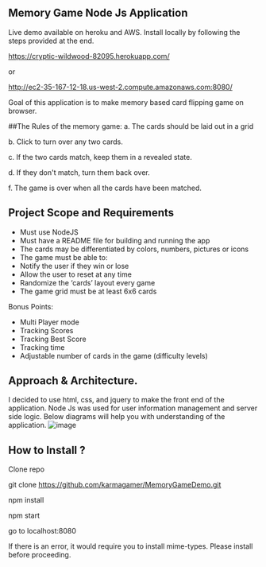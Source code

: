 ## Memory Game Node Js Application

Live demo available on heroku and AWS. Install locally by following the steps provided at the end.

https://cryptic-wildwood-82095.herokuapp.com/

or

http://ec2-35-167-12-18.us-west-2.compute.amazonaws.com:8080/



Goal of this application is to make memory based card flipping game on browser.



##The Rules of the memory game:
a.     The cards should be laid out in a grid

b.     Click to turn over any two cards.

c.      If the two cards match, keep them in a revealed state.

d.     If they don't match, turn them back over.

f.      The game is over when all the cards have been matched.

## Project Scope and Requirements
* Must use NodeJS
* Must have a README file for building and running the app
* The cards may be differentiated by colors, numbers, pictures or icons
* The game must be able to:
* Notify the user if they win or lose
* Allow the user to reset at any time
* Randomize the ‘cards’ layout every game
* The game grid must be at least 6x6 cards

Bonus Points:

* Multi Player mode
* Tracking Scores
* Tracking Best Score
* Tracking time
* Adjustable number of cards in the game (difficulty levels)

## Approach & Architecture.

I decided to use html, css, and jquery to make the front end of the application. Node Js was used for user information management 
and server side logic.
Below diagrams will help you with understanding of the application.
![image](https://user-images.githubusercontent.com/12129202/34258719-127efaea-e614-11e7-8d71-1cab24bc13fe.png)

## How to Install ?

Clone repo

git clone https://github.com/karmagamer/MemoryGameDemo.git

npm install

npm start

go to localhost:8080

If there is an error, it would require you to install mime-types. Please install before proceeding.
